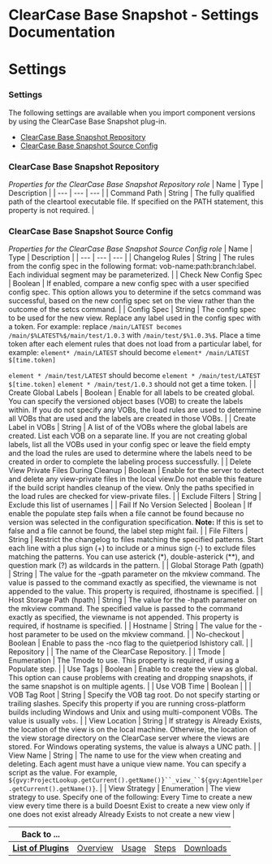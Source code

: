 
ClearCase Base Snapshot - Settings Documentation
================================================

# Settings




### Settings




 



The following settings are available when you import component versions by using the ClearCase 
Base Snapshot plug-in.



* [ClearCase Base Snapshot Repository](#clearcase_base_snapshot_repository_role)
* [ClearCase 
Base Snapshot Source Config](#clearcase_base_snapshot_source_config_role)


### ClearCase Base Snapshot Repository





*Properties for the ClearCase Base Snapshot Repository role*  | Name | Type | Description |
| --- | --- | --- |
| 
Command Path | String | The fully qualified path of the cleartool executable file. If specified on the PATH statement, 
this property is not required.  |


### ClearCase Base Snapshot Source Config




*Properties for the ClearCase Base 
Snapshot Source Config role*  | Name | Type | Description |
| --- | --- | --- |
| Changelog Rules | String | The rules 
from the config spec in the following format: vob-name:path:branch:label. Each individual segment may be parameterized. 
|
| Check New Config Spec | Boolean | If enabled, compare a new config spec with a user specified config spec. This 
option allows you to determine if the setcs command was successful, based on the new config spec set on the view rather 
than the outcome of the setcs command.
 |
| Config Spec | String | 
The config spec to be used for the new view. Replace
 any label used in the config spec with a token. For example: replace `/main/LATEST becomes 
/main/$%LATEST%$/main/test/1.0.3` with `/main/test/$%1.0.3%$`. Place a time token after each element rules that does not
 load from a particular label, for example:
`element* /main/LATEST` should become `element* /main/LATEST $[time.token]`

 `element * /main/test/LATEST` should become `element * /main/test/LATEST $[time.token]`
 `element * /main/test/1.0.3` 
should not get a time token. |
| Create Global Labels | Boolean | 
Enable for all labels to be created global. You can 
specify the versioned object bases (VOB) to create the labels within. If you do not specify any VOBs, the load rules are
 used to determine all VOBs that are used and the labels are created in those VOBs. |
| Create Label in VOBs | String | 
A list of of the VOBs where the global labels are created. List each VOB on a separate line. If you are not creating 
global labels, list all the VOBs used in your config spec or leave the field empty and the load the rules are used to 
determine where the labels need to be created in order to complete the labeling process successfully. |
| Delete View 
Private Files During Cleanup | Boolean | Enable for the server to detect and delete any view-private files in the local 
view.Do not enable this feature if the build script handles cleanup of the view. Only the paths specified in the load 
rules are checked for view-private files. |
| Exclude Filters | String | Exclude this list of usernames |
| Fail If No 
Version Selected | Boolean | If enable the populate step fails when a file cannot be found because no version was 
selected in the configuration specification. **Note:** If this is set to false and a file cannot be found, the label 
step might fail. |
| File Filters | String | Restrict the changelog to files matching the specified patterns. Start each
 line with a plus sign (+) to include or a minus sign (-) to exclude files matching the patterns. You can use asterick 
(*), double-asterick (**), and question mark (?) as wildcards in the pattern. |
| Global Storage Path (gpath) | String |
 The value for the -gpath parameter on the mkview command. The value is passed to the command exactly as specified, the 
viewname is not appended to the value. This property is required, ifhostname is specified. |
| Host Storage Path (hpath)
 | String | The value for the -hpath parameter on the mkview command. The specified value is passed to the command 
exactly as specified, the viewname is not appended. This property is required, if hostname is specified. |
| Hostname | 
String | The value for the -host parameter to be used on the mkview command. |
| No-checkout | Boolean | Enable to pass 
the -nco flag to the quietperiod lshistory call. |
| Repository |  | The name of the ClearCase Repository. |
| Tmode | 
Enumeration
 | The Tmode to use. This property is required, if using a Populate step. |
| Use Tags | Boolean | Enable to
 create the view as global. This option can cause problems with creating and dropping snapshots, if the same snapshot is
 on multiple agents. |
| Use VOB Time | Boolean |  |
| VOB Tag Root | String | Specify the VOB tag root. Do not specify 
starting or trailing slashes. Specify this property if you are running cross-platform builds including Windows and Unix 
and using multi-component VOBs. The value is usually `vobs`. |
| View Location | String | If strategy is Already Exists,
 the location of the view is on the local machine. Otherwise, the location of the view storage directory on the 
ClearCase server where the views are stored. For Windows operating systems, the value is always a UNC path. |
| View 
Name | String | The name to use for the view when creating and deleting. Each agent must have a unique view name. You 
can specify a script as the value. For example,  
```${gvy:ProjectLookup.getCurrent().getName()}``_view_``${gvy:AgentHelper.getCurrent().getName()}```. |
| View Strategy 
| Enumeration
 | The view strategy to use. Specify one of the following:
Every Time to create a new view every time 
there is a build
Doesnt Exist to create a new view only if one does not exist already
Already Exists to not create a new
 view |





|Back to ...|||||
| :---: | :---: | :---: | :---: | :---: |
|[**List of Plugins**](../../index.md)|[Overview](./overview.md)|[Usage](./usage.md)|[Steps](./steps.md)|[Downloads](./downloads.md)|
